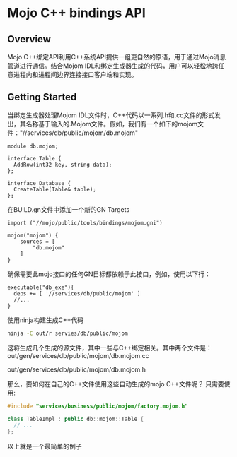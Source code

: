 # Mojo C++ bindings API
## Overview
Mojo C++绑定API利用C++系统API提供一组更自然的原语，用于通过Mojo消息管道进行通信。结合Mojom IDL和绑定生成器生成的代码，用户可以轻松地跨任意进程内和进程间边界连接接口客户端和实现。
## Getting Started
当绑定生成器处理Mojom IDL文件时，C++代码以一系列.h和.cc文件的形式发出，其名称基于输入的.Mojom文件。假如，我们有一个如下的mojom文件："//services/db/public/mojom/db.mojom"
```mojom
module db.mojom;

interface Table {
  AddRow(int32 key, string data);
};

interface Database {
  CreateTable(Table& table);
};
```
在BUILD.gn文件中添加一个新的GN Targets
```gn
import ("//mojo/public/tools/bindings/mojom.gni")

mojom("mojom") {
    sources = [
        "db.mojom"
    ]
}
```
确保需要此mojo接口的任何GN目标都依赖于此接口，例如，使用以下行：
```gn
executable("db_exe"){
  deps += [ '//services/db/public/mojom' ] 
  //...
}

```
使用ninja构建生成C++代码
```sh
ninja -C out/r servies/db/public/mojom
```
这将生成几个生成的源文件，其中一些与C++绑定相关。其中两个文件是：
out/gen/services/db/public/mojom/db.mojom.cc

out/gen/services/db/public/mojom/db.mojom.h

那么，要如何在自己的C++文件使用这些自动生成的mojo C++文件呢？
只需要使用:
```C++
#include "services/business/public/mojom/factory.mojom.h"

class TableImpl : public db::mojom::Table {
  // ...
};
```
以上就是一个最简单的例子